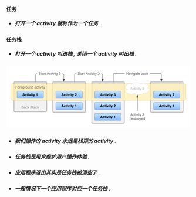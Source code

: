 #### 任务

* ##### 打开一个 activity 就称作为一个任务 .

#### 任务栈

* ##### 打开一个 activity 叫进栈 , 关闭一个 activity 叫出栈 .

##### ![](/assets/任务栈.png)

* ##### 我们操作的 activity 永远是栈顶的 activity .
* ##### 任务栈是用来维护用户操作体验 .
* ##### 应用程序退出其实是任务栈被清空了 .
* ##### 一般情况下一个应用程序对应一个任务栈 .



